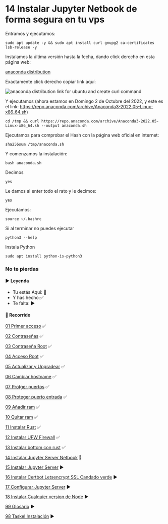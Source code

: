 # 14 Instalar Jupyter Netbook de forma segura en tu vps

Entramos y ejecutamos:

    sudo apt update -y && sudo apt install curl gnupg2 ca-certificates lsb-release -y

Instalamos la última versión hasta la fecha, dando click derecho en esta página web:

[anaconda distribution](https://www.anaconda.com/products/distribution)

Exactamente click derecho copiar link aquí:

![anaconda distribution link for ubuntu and create curl command](https://user-images.githubusercontent.com/5947268/193467631-9d94ea0c-3828-4a12-a612-544578276f66.png)

Y ejecutamos (ahora estamos en Domingo 2 de Octubre del 2022, y este es el link: https://repo.anaconda.com/archive/Anaconda3-2022.05-Linux-x86_64.sh)

    cd /tmp && curl https://repo.anaconda.com/archive/Anaconda3-2022.05-Linux-x86_64.sh --output anaconda.sh

Ejecutamos para comprobar el Hash con la página web oficial en internet:

    sha256sum /tmp/anaconda.sh

Y comenzamos la instalación:

    bash anaconda.sh

Decimos

    yes

Le damos al enter todo el rato y le decimos:

    yes

Ejecutamos:

    source ~/.bashrc

Si al terminar no puedes ejecutar

    python3 --help

Instala Python

    sudo apt install python-is-python3


### No te pierdas

#### ▶️ Leyenda

- Tu estás Aquí: 💚
- Y has hecho:✅
- Te falta: ▶️

#### 🎉 Recorrido

[01 Primer acceso](https://github.com/miguelgargallo/Guia-Definitiva-Ubuntu-2204/blob/main/01%20Primer%20acceso:%20%C2%BFC%C3%B3mo%20acceder%20a%20mi%20servidor%20VPS%20Ubuntu%2022.04%20LTS%20por%20primera%20vez%3F.md) ✅

[02 Contraseñas](https://github.com/miguelgargallo/Guia-Definitiva-Ubuntu-2204/blob/main/02%20Contrase%C3%B1as:%20%C2%BFC%C3%B3mo%20cambio%20las%20contrase%C3%B1as%20de%20mis%20usuarios%20en%20servidor%20VPS%20Ubuntu%2022.04%20LTS%3F.md) ✅

[03 Contraseña Root](https://github.com/miguelgargallo/Guia-Definitiva-Ubuntu-2204/blob/main/03%20Contrase%C3%B1a%20Root:%20%C2%BFC%C3%B3mo%20cambio%20la%20contrase%C3%B1a%20a%20root%20de%20mis%20usuarios%20en%20servidor%20VPS%20Ubuntu%2022.04%20LTS%3F.md) ✅

[04 Acceso Root](https://github.com/miguelgargallo/Guia-Definitiva-Ubuntu-2204/blob/main/04%20Acceso%20Root:%20%C2%BFC%C3%B3mo%20acceder%20con%20root%20por%20ssh%20en%20mi%20servidor%20VPS%20Ubuntu%2022.04%20LTS%3F.md) ✅

[05 Actualizar y Upgradear](https://github.com/miguelgargallo/Guia-Definitiva-Ubuntu-2204/blob/main/05%20Actualizar%20y%20Upgradear:%20%C2%BFC%C3%B3mo%20actualizo%20y%20upgradeo%20mi%20servidor%20VPS%20Ubuntu%2022.04%20LTS%3F.md) ✅

[06 Cambiar hostname](https://github.com/miguelgargallo/Guia-Definitiva-Ubuntu-2204/blob/main/06%20Cambiar%20hostname:%20%C2%BFC%C3%B3mo%20cambio%20el%20hostname%20a%20mi%20servidor%20VPS%20Ubuntu%2022.04%20LTS%3F.md) ✅

[07 Protger puertos](https://github.com/miguelgargallo/Guia-Definitiva-Ubuntu-2204/blob/main/07%20Protger%20puertos:%20%C2%BFC%C3%B3mo%20configurar%20de%20forma%20segura%20los%20puertos%20a%20mi%20servidor%20VPS%20Ubuntu%2022.04%20LTS%3F.md) ✅

[08 Proteger puerto entrada](https://github.com/miguelgargallo/Guia-Definitiva-Ubuntu-2204/blob/main/08%20Proteger%20puerto%20entrada:%20%C2%BFC%C3%B3mo%20configurar%20de%20forma%20segura%20el%20puerto%20de%20entrada%20a%20mi%20servidor%20VPS%20Ubuntu%2022.04%20LTS%3F.md) ✅

[09 Añadir ram](https://github.com/miguelgargallo/Guia-Definitiva-Ubuntu-2204/blob/main/09%20A%C3%B1adir%20ram:%20%C2%BFC%C3%B3mo%20a%C3%B1adir%20de%20forma%20segura%20m%C3%A1s%20ram%20a%20mi%20servidor%20VPS%20Ubuntu%2022.04%20LTS%3F.md) ✅

[10 Quitar ram](https://github.com/miguelgargallo/Guia-Definitiva-Ubuntu-2204/blob/main/10%20Quitar%20ram:%20%C2%BFC%C3%B3mo%20a%C3%B1adir%20de%20forma%20segura%20m%C3%A1s%20ram%20a%20mi%20servidor%20VPS%20Ubuntu%2022.04%20LTS%3F.md) ✅

[11 Instalar Rust](https://github.com/miguelgargallo/Guia-Definitiva-Ubuntu-2204/blob/main/11%20Instalar%20Rust:%20%C2%BFC%C3%B3mo%20instalar%20Rust%20de%20forma%20segura%20en%20mi%20VPS%20Ubuntu%2022.04%20LTS%3F.md) ✅

[12 Instalar UFW Firewall](https://github.com/miguelgargallo/Guia-Definitiva-Ubuntu-2204/blob/main/12%20Instalar%20ufw%20para%20puertos%20Ubuntu%2022.04-LTS-Server-VPS.md) ✅

[13 Instalar bottom con rust](https://github.com/miguelgargallo/Guia-Definitiva-Ubuntu-2204/blob/main/13%20Instalar%20bottom%20con%20rust%20de%20forma%20segura%20en%20tu%20vps.md) ✅

[14 Instalar Jupyter Server Netbook](https://github.com/miguelgargallo/Guia-Definitiva-Ubuntu-2204/blob/main/14%20Instalar%20Jupyter%20Netbook%20de%20forma%20segura%20en%20tu%20vps.md) 💚

[15 Instalar Jupyter Server](https://github.com/miguelgargallo/Guia-Definitiva-Ubuntu-2204/blob/main/15%20Instalar%20Jupyter%20Server%20Netbook%20de%20forma%20segura%20en%20tu%20vps.md) ▶️

[16 Instalar Certbot Letsencrypt SSL Candado verde](https://github.com/miguelgargallo/Guia-Definitiva-Ubuntu-2204/blob/main/16%20Instalar%20Certbot%20LetsEncrypt%20de%20forma%20segura%20en%20tu%20vps.md) ▶️

[17 Configurar Jupyter Server](https://github.com/miguelgargallo/Guia-Definitiva-Ubuntu-2204/blob/main/17%20Configurar%20Jupyter%20Server%20Netbook%20de%20forma%20segura%20en%20tu%20vps.md) ▶️

[18 Instalar Cualquier version de Node](https://github.com/miguelgargallo/Guia-Definitiva-Ubuntu-2204/blob/main/18%20Instalar%20Node%20¿Cómo%20instalar%20cualquier%20versión%20de%20Node%20en%20tu%20VPS%20Ubuntu%202204%20LTS%3F.md) ▶️

[99 Glosario](https://github.com/miguelgargallo/Guia-Definitiva-Ubuntu-2204/blob/main/99%20Glosario%20b%C3%A1sico%20de%20comandos%20%C2%BFC%C3%B3mo%20escribo%20los%20comandos%20b%C3%A1sicos%20en%20mi%20servidor%20VPS%20Ubuntu%2022.04%20LTS%3F.md) ▶️

[98 Taskel Instalación](https://github.com/miguelgargallo/Guia-Definitiva-Ubuntu-2204/blob/main/98%20Taskel%20Instalaci%C3%B3n.md) ▶️

